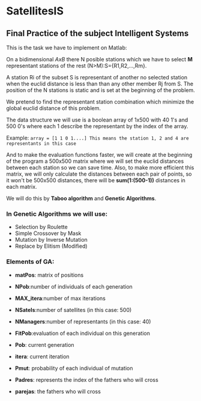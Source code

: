 # SatellitesIS
## Final Practice of the subject Intelligent Systems
This is the task we have to implement on Matlab:

On a bidimensional _AxB_ there N posible stations which we have to select **M** representant stations of the rest (N>M):S={R1,R2,...,Rm}.

A station Ri of the subset S is representant of another no selected station when the euclid distance is less than than any other member Rj from S. The position of the N stations is static and is set at the beginning of the problem.

We pretend to find the representant station combination which minimize the global euclid distance of this problem.

The data structure we will use is a boolean array of 1x500 with 40 1's and 500 0's where each 1 describe the representant by the index of the array. 

Example:
`array = [1 1 0 1....] This means the station 1, 2 and 4 are representants in this case`

And to make the evaluation functions faster, we will create at the beginning of the program a 500x500 matrix where we will set the euclid distances between each station so we can save time. Also, to make more efficient this matrix, we will only calculate the distances between each pair of points, so it won't be 500x500 distances, there will be **sum(1:(500-1))** distances in each matrix.

We will do this by **Taboo algorithm** and **Genetic Algorithms**.

### **In Genetic Algorithms we will use:**
- Selection by Roulette
- Simple Crossover by Mask
- Mutation by Inverse Mutation
- Replace by Elitism (Modified)

### **Elements of GA:**

- **matPos**: matrix of positions

- **NPob**:number of individuals of each generation

- **MAX_itera**:number of max iterations

- **NSatels**:number of satellites (in this case: 500)

- **NManagers**:number of representants (in this case: 40)

- **FitPob**:evaluation of each individual on this generation

- **Pob**: current generation

- **itera**: current iteration

- **Pmut**: probability of each individual of mutation

- **Padres**: represents the index of the fathers who will cross

- **parejas**: the fathers who will cross
